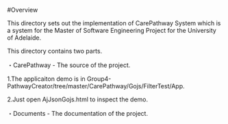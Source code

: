 #Overview

This directory sets out the implementation of CarePathway System which is a system for the  Master of Software Engineering Project for the University of Adelaide.

This directory contains two parts.

・CarePathway - The source of the project.

  1.The applicaiton demo  is in   Group4-PathwayCreator/tree/master/CarePathway/Gojs/FilterTest/App.
 
  2.Just open AjJsonGojs.html to inspect the demo.
  
・Documents - The documentation of the project.
